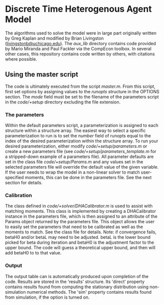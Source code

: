 # Discrete Time Heterogenous Agent Model

The algorithms used to solve the model were in large part
originally written by Greg Kaplan and modified by Brian Livingston
(livingstonb@uchicago.edu).
The *aux_lib* directory contains code provided by Mario Miranda and Paul Fackler
via the CompEcon toolbox. In several other cases, this repository
contains code written by others, with citations where possible.

## Using the master script

The code is ultimately executed from the script *master.m*.
From this script, first set options by assigning values to the *runopts* structure in the OPTIONS section.
The *mode* field must be set to the filename of the parameters script in the *code/+setup* directory excluding the file extension.

### The parameters

Within the default parameters script, a parameterization is assigned to each structure within a structure array. The easiest way to select a specific parameterization to run is to set the *number* field of runopts equal to the index of the desired parameterization within the structure array.
To run your desired parameterization, either modify *code/+setup/parameters.m* or create a new parameters file (see *code/+setup/parameters_template.m* for a stripped-down example of a parameters file).
All parameter defaults are set in the class file *code/+setup/Params.m* and any values set in the selected parameters file will override the default value of the given variable.
If the user needs to wrap the model in a non-linear solver to match user-specified moments, this can be done in the parameters file. See the next section for details.

### Calibration

The class defined in *code/+solver/DHACalibrator.m* is used to assist with matching moments. This class is implemented by creating a DHACalibrator instance in the parameters file, which is then assigned to an attribute of the Params object returned by the parameters file. This object allows the user to easily set the parameters that
need to be calibrated as well as the moments to match. See the class file for details.
Note: if convergence fails, betaH0 and/or betaL may need to be adjusted.
betaL is the lower bound picked for beta during iteration and
betaH0 is the adjustment factor to the upper bound. The code will
guess a theoretical upper bound, and then will add betaH0 to
to that value.

### Output

The output table can is automatically produced upon completion of the code.
Results are stored in the 'results' structure. Its 'direct' property
contains results found from computing the stationary distribution
using non-simulation numerical methods. The 'sim' property contains results
found from simulation, if the option is turned on.